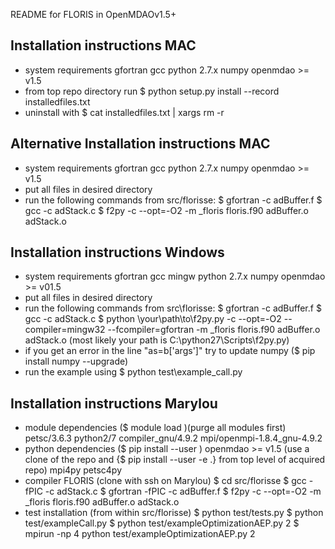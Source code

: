 README for FLORIS in OpenMDAOv1.5+

## Installation instructions MAC
- system requirements
    gfortran
    gcc
    python 2.7.x
    numpy
    openmdao >= v1.5
- from top repo directory run
    $ python setup.py install --record installedfiles.txt
- uninstall with 
    $ cat installedfiles.txt | xargs rm -r

## Alternative Installation instructions MAC
- system requirements
    gfortran
    gcc
    python 2.7.x
    numpy
    openmdao >= v1.5
- put all files in desired directory
- run the following commands from src/florisse:
    $ gfortran -c adBuffer.f
    $ gcc -c adStack.c
    $ f2py -c --opt=-O2 -m _floris floris.f90 adBuffer.o adStack.o
    
    
## Installation instructions Windows
- system requirements
    gfortran
    gcc
    mingw
    python 2.7.x
    numpy
    openmdao >= v01.5
- put all files in desired directory
- run the following commands from src\florisse:
    $ gfortran -c adBuffer.f
    $ gcc -c adStack.c
    $ python \your\path\to\f2py.py -c --opt=-O2 --compiler=mingw32 --fcompiler=gfortran -m _floris floris.f90 adBuffer.o adStack.o
        (most likely your path is C:\python27\Scripts\f2py.py)
- if you get an error in the line "as=b['args']" try to update numpy 
    ($ pip install numpy --upgrade)
- run the example using
    $ python test\example_call.py
        

## Installation instructions Marylou
- module dependencies ($ module load <module name>)(purge all modules first)
    petsc/3.6.3
    python2/7
    compiler_gnu/4.9.2
    mpi/openmpi-1.8.4_gnu-4.9.2
- python dependencies ($ pip install --user <package name>)
    openmdao >= v1.5 (use a clone of the repo and {$ pip install --user -e .} from top level of 
              acquired repo)
    mpi4py
    petsc4py    
- compiler FLORIS (clone with ssh on Marylou)
    $ cd src/florisse
    $ gcc -fPIC -c adStack.c
    $ gfortran -fPIC -c adBuffer.f
    $ f2py -c --opt=-O2 -m _floris floris.f90 adBuffer.o adStack.o
- test installation (from within src/florisse)
    $ python test/tests.py
    $ python test/exampleCall.py
    $ python test/exampleOptimizationAEP.py 2
    $ mpirun -np 4 python test/exampleOptimizationAEP.py 2
